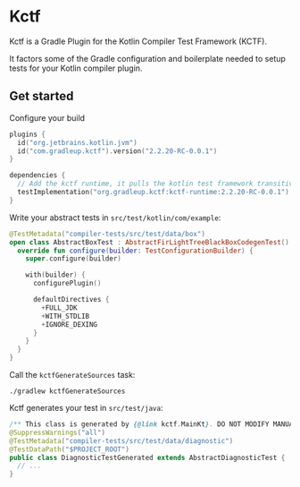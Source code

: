 # Kctf

Kctf is a Gradle Plugin for the Kotlin Compiler Test Framework (KCTF).

It factors some of the Gradle configuration and boilerplate needed to setup tests for your Kotlin compiler plugin.

## Get started

Configure your build

```kotlin
plugins {
  id("org.jetbrains.kotlin.jvm")
  id("com.gradleup.kctf").version("2.2.20-RC-0.0.1")
}

dependencies {
  // Add the kctf runtime, it pulls the kotlin test framework transitively
  testImplementation("org.gradleup.kctf:kctf-runtime:2.2.20-RC-0.0.1")
}
```

Write your abstract tests in `src/test/kotlin/com/example`:

```kotlin
@TestMetadata("compiler-tests/src/test/data/box")
open class AbstractBoxTest : AbstractFirLightTreeBlackBoxCodegenTest() {
  override fun configure(builder: TestConfigurationBuilder) {
    super.configure(builder)

    with(builder) {
      configurePlugin()

      defaultDirectives {
        +FULL_JDK
        +WITH_STDLIB
        +IGNORE_DEXING
      }
    }
  }
}
```

Call the `kctfGenerateSources` task:

```
./gradlew kctfGenerateSources
```

Kctf generates your test in `src/test/java`:

```java
/** This class is generated by {@link kctf.MainKt}. DO NOT MODIFY MANUALLY */
@SuppressWarnings("all")
@TestMetadata("compiler-tests/src/test/data/diagnostic")
@TestDataPath("$PROJECT_ROOT")
public class DiagnosticTestGenerated extends AbstractDiagnosticTest {
  // ...
}
```
